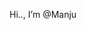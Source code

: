 Hi.., I’m @Manju
<!---
KencheManjunatha/KencheManjunatha is a ✨ special ✨ repository because its `README.md` (this file) appears on your GitHub profile.
You can click the Preview link to take a look at your changes.
--->

